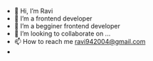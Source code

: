 - 👋 Hi, I’m Ravi 
- 👀 I’m a frontend developer 
- 🌱 I’m a begginer frontend developer
- 💞️ I’m looking to collaborate on ...
- 📫 How to reach me ravi942004@gmail.com
- 

<!---
RaviPatel94/RaviPatel94 is a ✨ special ✨ repository because its `README.md` (this file) appears on your GitHub profile.
You can click the Preview link to take a look at your changes.
--->
